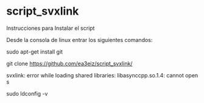 # script_svxlink
Instrucciones para Instalar el script

Desde la consola de linux entrar los siguientes comandos:

sudo apt-get install git

git clone https://github.com/ea3eiz/script_svxlink/

svxlink: error while loading shared libraries: libasynccpp.so.1.4: cannot open s

sudo ldconfig -v
